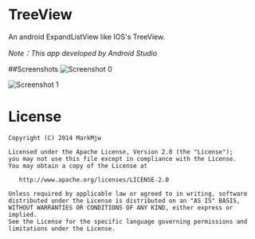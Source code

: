 TreeView
========

An android ExpandListView like IOS's TreeView.

*Note：This app developed by Android Studio*

##Screenshots
![Screenshot 0](https://raw.github.com/MarkMjw/TreeView/master/ScreenShots/0.png)

![Screenshot 1](https://raw.github.com/MarkMjw/TreeView/master/ScreenShots/1.png)

License
=======

    Copyright (C) 2014 MarkMjw

    Licensed under the Apache License, Version 2.0 (the "License");
    you may not use this file except in compliance with the License.
    You may obtain a copy of the License at

       http://www.apache.org/licenses/LICENSE-2.0

    Unless required by applicable law or agreed to in writing, software
    distributed under the License is distributed on an "AS IS" BASIS,
    WITHOUT WARRANTIES OR CONDITIONS OF ANY KIND, either express or implied.
    See the License for the specific language governing permissions and
    limitations under the License.

